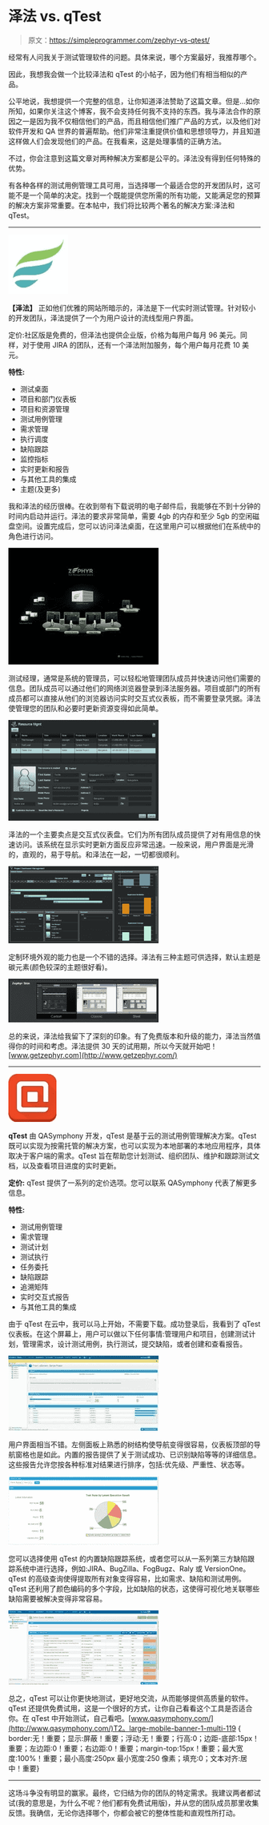 # 泽法 vs. qTest

> 原文：<https://simpleprogrammer.com/zephyr-vs-qtest/>

经常有人问我关于测试管理软件的问题。具体来说，哪个方案最好，我推荐哪个。

因此，我想我会做一个比较泽法和 qTest 的小帖子，因为他们有相当相似的产品。

公平地说，我想提供一个完整的信息，让你知道泽法赞助了这篇文章。但是…如你所知，如果你关注这个博客，我不会支持任何我不支持的东西。我与泽法合作的原因之一是因为我不仅相信他们的产品，而且相信他们推广产品的方式，以及他们对软件开发和 QA 世界的普遍帮助。他们非常注重提供价值和思想领导力，并且知道这样做人们会发现他们的产品。在我看来，这是处理事情的正确方法。

不过，你会注意到这篇文章对两种解决方案都是公平的。泽法没有得到任何特殊的优势。

有各种各样的测试用例管理工具可用，当选择哪一个最适合您的开发团队时，这可能不是一个简单的决定。找到一个既能提供您所需的所有功能，又能满足您的预算的解决方案非常重要。在本帖中，我们将比较两个著名的解决方案:泽法和 qTest。

* * *



![Zephyr logo](img/214272427b75e41d80d4e5ebe28bea60.png)

[](https://simpleprogrammer.com/wp-content/uploads/2014/11/zephyr-logo.jpg)**【泽法】**
正如他们优雅的网站所暗示的，泽法是下一代实时测试管理。针对较小的开发团队，泽法提供了一个为用户设计的流线型用户界面。

定价:社区版是免费的，但泽法也提供企业版，价格为每用户每月 96 美元。同样，对于使用 JIRA 的团队，还有一个泽法附加服务，每个用户每月花费 10 美元。

**特性:**

*   测试桌面
*   项目和部门仪表板
*   项目和资源管理
*   测试用例管理
*   需求管理
*   执行调度
*   缺陷跟踪
*   监控指标
*   实时更新和报告
*   与其他工具的集成
*   主题(及更多)

我和泽法的经历很棒。在收到带有下载说明的电子邮件后，我能够在不到十分钟的时间内启动并运行。泽法的要求非常简单，需要 4gb 的内存和至少 5gb 的空闲磁盘空间。设置完成后，您可以访问泽法桌面，在这里用户可以根据他们在系统中的角色进行访问。



![Zephyr Desktop](img/edc27c401041c3fd1dad5e64a8eba171.png)



测试经理，通常是系统的管理员，可以轻松地管理团队成员并快速访问他们需要的信息。团队成员可以通过他们的网络浏览器登录到泽法服务器。项目或部门的所有成员都可以直接从他们的浏览器访问实时交互式仪表板，而不需要登录凭据。泽法使管理您的团队和必要时更新资源变得如此简单。



![Resource Management](img/5fc59e176ac33f8b5e39f3fbff43f4cf.png)



泽法的一个主要卖点是交互式仪表盘。它们为所有团队成员提供了对有用信息的快速访问。该系统在显示实时更新方面反应非常迅速。一般来说，用户界面是光滑的，直观的，易于导航。和泽法在一起，一切都很顺利。



![Project Dashboard](img/43348412d34b24686d08f0c4f3d08d9c.png)



定制环境外观的能力也是一个不错的选择。泽法有三种主题可供选择，默认主题是碳元素(颜色较深的主题很好看)。



![Zephyr Customization](img/9f528b4065bcfaddb85cf63939a51fab.png)



总的来说，泽法给我留下了深刻的印象。有了免费版本和升级的能力，泽法当然值得你的时间和考虑。泽法提供 30 天的试用期，所以今天就开始吧！[www.getzephyr.com](http://www.getzephyr.com/)

* * *



![qTest logo](img/81651e55492649e19f2fafc6b7c4d3ef.png)

**qTest**
由 QASymphony 开发，qTest 是基于云的测试用例管理解决方案。qTest 既可以实现为按需托管的解决方案，也可以实现为本地部署的本地应用程序，具体取决于客户端的需求。qTest 旨在帮助您计划测试、组织团队、维护和跟踪测试文档，以及查看项目进度的实时更新。

**定价:** qTest 提供了一系列的定价选项。您可以联系 QASymphony 代表了解更多信息。

**特性:**

*   测试用例管理
*   需求管理
*   测试计划
*   测试执行
*   任务委托
*   缺陷跟踪
*   追溯矩阵
*   实时交互式报告
*   与其他工具的集成

由于 qTest 在云中，我可以马上开始，不需要下载。成功登录后，我看到了 qTest 仪表板。在这个屏幕上，用户可以做以下任何事情:管理用户和项目，创建测试计划，管理需求，设计测试用例，执行测试，提交缺陷，或者创建和查看报告。



![qTest Dashboard](img/bb80bebcac6233de10dded000eafdc56.png)



用户界面相当不错。左侧面板上熟悉的树结构使导航变得很容易，仪表板顶部的导航窗格也是如此。内置的报告提供了关于测试成功、已识别缺陷等等的详细信息。这些报告允许您按各种标准对结果进行排序，包括:优先级、严重性、状态等。



![qTest Reports](img/f1aa31d628c75e71700d288efccca97e.png)



您可以选择使用 qTest 的内置缺陷跟踪系统，或者您可以从一系列第三方缺陷跟踪系统中进行选择，例如:JIRA、BugZilla、FogBugz、Raly 或 VersionOne。qTest 的高级查询使得提取所有对象变得容易，比如需求、缺陷和测试用例。qTest 还利用了颜色编码的多个字段，比如缺陷的状态，这使得可视化地关联哪些缺陷需要被解决变得非常容易。



![qTest Defects](img/7258487f9f972b205bf8aa6c1fc43e07.png)



总之，qTest 可以让你更快地测试，更好地交流，从而能够提供高质量的软件。qTest 还提供免费试用，这是一个很好的方式，让你自己看看这个工具是否适合你。在 qTest 中开始测试，自己看吧。[www.qasymphony.com/](http://www.qasymphony.com/)T2。large-mobile-banner-1-multi-119 { border:无！重要；显示:屏蔽！重要；浮动:无！重要；行高:0；边距-底部:15px！重要；左边距:0！重要；右边距:0！重要；margin-top:15px！重要；最大宽度:100%！重要；最小高度:250px 最小宽度:250 像素；填充:0；文本对齐:居中！重要}

* * *

这场斗争没有明显的赢家。最终，它归结为你的团队的特定需求。我建议两者都试试(我的意思是，为什么不呢？他们都有免费试用版)，并从您的团队成员那里收集反馈。我确信，无论你选择哪个，你都会被它的整体性能和直观性所打动。